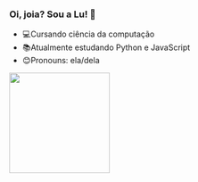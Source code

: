 ### Oi, joia? Sou a Lu! 👋

-  💻Cursando ciência da computação
-  📚Atualmente estudando Python e JavaScript
-  😊Pronouns: ela/dela 

<div>
  <img height="180em" src="https://github-readme-stats.vercel.app/api?username=luanabot&show_icons=true&theme=midnight-purple"/>
</div>
